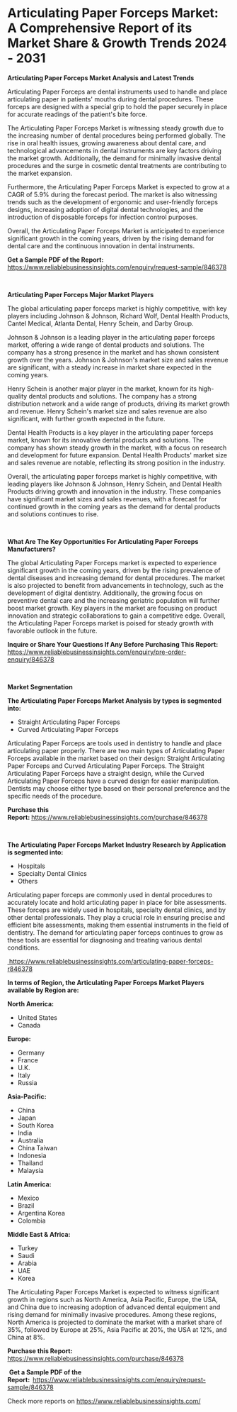 <p><h1>Articulating Paper Forceps Market: A Comprehensive Report of its Market Share & Growth Trends 2024 - 2031</h1></p><p><strong>Articulating Paper Forceps Market Analysis and Latest Trends</strong></p>
<p><p>Articulating Paper Forceps are dental instruments used to handle and place articulating paper in patients' mouths during dental procedures. These forceps are designed with a special grip to hold the paper securely in place for accurate readings of the patient's bite force.</p><p>The Articulating Paper Forceps Market is witnessing steady growth due to the increasing number of dental procedures being performed globally. The rise in oral health issues, growing awareness about dental care, and technological advancements in dental instruments are key factors driving the market growth. Additionally, the demand for minimally invasive dental procedures and the surge in cosmetic dental treatments are contributing to the market expansion.</p><p>Furthermore, the Articulating Paper Forceps Market is expected to grow at a CAGR of 5.9% during the forecast period. The market is also witnessing trends such as the development of ergonomic and user-friendly forceps designs, increasing adoption of digital dental technologies, and the introduction of disposable forceps for infection control purposes.</p><p>Overall, the Articulating Paper Forceps Market is anticipated to experience significant growth in the coming years, driven by the rising demand for dental care and the continuous innovation in dental instruments.</p></p>
<p><strong>Get a Sample PDF of the Report:&nbsp;</strong> <a href="https://www.reliablebusinessinsights.com/enquiry/request-sample/846378">https://www.reliablebusinessinsights.com/enquiry/request-sample/846378</a></p>
<p>&nbsp;</p>
<p><strong>Articulating Paper Forceps Major Market Players</strong></p>
<p><p>The global articulating paper forceps market is highly competitive, with key players including Johnson & Johnson, Richard Wolf, Dental Health Products, Cantel Medical, Atlanta Dental, Henry Schein, and Darby Group.</p><p>Johnson & Johnson is a leading player in the articulating paper forceps market, offering a wide range of dental products and solutions. The company has a strong presence in the market and has shown consistent growth over the years. Johnson & Johnson's market size and sales revenue are significant, with a steady increase in market share expected in the coming years.</p><p>Henry Schein is another major player in the market, known for its high-quality dental products and solutions. The company has a strong distribution network and a wide range of products, driving its market growth and revenue. Henry Schein's market size and sales revenue are also significant, with further growth expected in the future.</p><p>Dental Health Products is a key player in the articulating paper forceps market, known for its innovative dental products and solutions. The company has shown steady growth in the market, with a focus on research and development for future expansion. Dental Health Products' market size and sales revenue are notable, reflecting its strong position in the industry.</p><p>Overall, the articulating paper forceps market is highly competitive, with leading players like Johnson & Johnson, Henry Schein, and Dental Health Products driving growth and innovation in the industry. These companies have significant market sizes and sales revenues, with a forecast for continued growth in the coming years as the demand for dental products and solutions continues to rise.</p></p>
<p>&nbsp;</p>
<p><strong>What Are The Key Opportunities For Articulating Paper Forceps Manufacturers?</strong></p>
<p><p>The global Articulating Paper Forceps market is expected to experience significant growth in the coming years, driven by the rising prevalence of dental diseases and increasing demand for dental procedures. The market is also projected to benefit from advancements in technology, such as the development of digital dentistry. Additionally, the growing focus on preventive dental care and the increasing geriatric population will further boost market growth. Key players in the market are focusing on product innovation and strategic collaborations to gain a competitive edge. Overall, the Articulating Paper Forceps market is poised for steady growth with favorable outlook in the future.</p></p>
<p><strong>Inquire or Share Your Questions If Any Before Purchasing This Report:</strong> <a href="https://www.reliablebusinessinsights.com/enquiry/pre-order-enquiry/846378">https://www.reliablebusinessinsights.com/enquiry/pre-order-enquiry/846378</a></p>
<p>&nbsp;</p>
<p><strong>Market Segmentation</strong></p>
<p><strong>The Articulating Paper Forceps Market Analysis by types is segmented into:</strong></p>
<p><ul><li>Straight Articulating Paper Forceps</li><li>Curved Articulating Paper Forceps</li></ul></p>
<p><p>Articulating Paper Forceps are tools used in dentistry to handle and place articulating paper properly. There are two main types of Articulating Paper Forceps available in the market based on their design: Straight Articulating Paper Forceps and Curved Articulating Paper Forceps. The Straight Articulating Paper Forceps have a straight design, while the Curved Articulating Paper Forceps have a curved design for easier manipulation. Dentists may choose either type based on their personal preference and the specific needs of the procedure.</p></p>
<p><strong>Purchase this Report:&nbsp;</strong><a href="https://www.reliablebusinessinsights.com/purchase/846378">https://www.reliablebusinessinsights.com/purchase/846378</a></p>
<p>&nbsp;</p>
<p><strong>The Articulating Paper Forceps Market Industry Research by Application is segmented into:</strong></p>
<p><ul><li>Hospitals</li><li>Specialty Dental Clinics</li><li>Others</li></ul></p>
<p><p>Articulating paper forceps are commonly used in dental procedures to accurately locate and hold articulating paper in place for bite assessments. These forceps are widely used in hospitals, specialty dental clinics, and by other dental professionals. They play a crucial role in ensuring precise and efficient bite assessments, making them essential instruments in the field of dentistry. The demand for articulating paper forceps continues to grow as these tools are essential for diagnosing and treating various dental conditions.</p></p>
<p><a href="https://www.reliablebusinessinsights.com/articulating-paper-forceps-r846378">&nbsp;https://www.reliablebusinessinsights.com/articulating-paper-forceps-r846378</a></p>
<p><strong>In terms of Region, the Articulating Paper Forceps Market Players available by Region are:</strong></p>
<p>
    <p> <strong> North America: </strong>
        <ul>
            <li>United States</li>
            <li>Canada</li>
        </ul>
        </p> 
    <p> <strong> Europe: </strong>
        <ul>
            <li>Germany</li>
            <li>France</li>
            <li>U.K.</li>
            <li>Italy</li>
            <li>Russia</li>
        </ul>
        </p> 
    <p> <strong> Asia-Pacific: </strong>
        <ul>
            <li>China</li>
            <li>Japan</li>
            <li>South Korea</li>
            <li>India</li>
            <li>Australia</li>
            <li>China Taiwan</li>
            <li>Indonesia</li>
            <li>Thailand</li>
            <li>Malaysia</li>
        </ul>
        </p> 
    <p> <strong> Latin America: </strong>
        <ul>
            <li>Mexico</li>
            <li>Brazil</li>
            <li>Argentina Korea</li>
            <li>Colombia</li>
        </ul>
        </p> 
    <p> <strong> Middle East & Africa: </strong>
        <ul>
            <li>Turkey</li>
            <li>Saudi</li>
            <li>Arabia</li>
            <li>UAE</li>
            <li>Korea</li>
        </ul>
    </p>
    </p>
<p><p>The Articulating Paper Forceps Market is expected to witness significant growth in regions such as North America, Asia Pacific, Europe, the USA, and China due to increasing adoption of advanced dental equipment and rising demand for minimally invasive procedures. Among these regions, North America is projected to dominate the market with a market share of 35%, followed by Europe at 25%, Asia Pacific at 20%, the USA at 12%, and China at 8%.</p></p>
<p><strong>Purchase this Report: </strong><a href="https://www.reliablebusinessinsights.com/purchase/846378">https://www.reliablebusinessinsights.com/purchase/846378</a></p>
<p>&nbsp;<strong>Get a Sample PDF of the Report:&nbsp;&nbsp;</strong><a href="https://www.reliablebusinessinsights.com/enquiry/request-sample/846378">https://www.reliablebusinessinsights.com/enquiry/request-sample/846378</a></p>
<p><strong></strong></p>
<p>Check more reports on <a href="https://www.reliablebusinessinsights.com/">https://www.reliablebusinessinsights.com/</a></p>